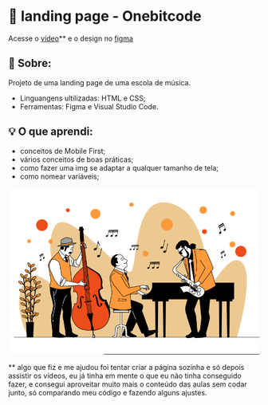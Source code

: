 # 📑 landing page - Onebitcode

Acesse o [vídeo](https://youtu.be/Wo7UnH8TYbc?si=j5--SQUkyFVk2Rws)** e o design no [figma](https://www.figma.com/file/76GJ4uK7PyKeAo6dcpVyjA/Tom's-Jazz-School?type=design&node-id=0%3A1&mode=design&t=cJZH5vEYWR98ZB7K-1)  
 
## 🎵 Sobre:
Projeto de uma landing page de uma escola de música. 

- Linguangens ultilizadas: HTML e CSS;
- Ferramentas: Figma e Visual Studio Code.

## 💡 O que aprendi:
- conceitos de Mobile First;
- vários conceitos de boas práticas;
- como fazer uma img se adaptar a qualquer tamanho de tela;
- como nomear variáveis;

![músicos](assets/img/header-img.png)

 ** algo que fiz e me ajudou foi tentar criar a página sozinha e só depois assistir os vídeos, eu já tinha em mente o que eu não tinha conseguido fazer, e consegui aproveitar muito mais o conteúdo das aulas sem codar junto, só comparando meu código e fazendo alguns ajustes. 
